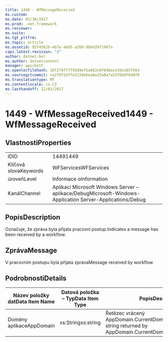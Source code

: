 ```yaml
---
title: 1449 - WfMessageReceived
ms.custom: 
ms.date: 03/30/2017
ms.prod: .net-framework
ms.reviewer: 
ms.suite: 
ms.tgt_pltfrm: 
ms.topic: article
ms.assetid: 93f4562b-eb7e-4dd5-a208-9b6420f198fa
caps.latest.revision: "2"
author: dotnet-bot
ms.author: dotnetcontent
manager: wpickett
ms.openlocfilehash: 30f278ff7f95d9efba083c0f040ace39a1857564
ms.sourcegitcommit: ce279f2d7fe2220e6ea0a25a8a7a5370ddf8d9f0
ms.translationtype: MT
ms.contentlocale: cs-CZ
ms.lasthandoff: 12/02/2017
---
```

# <a name="1449---wfmessagereceived"></a><span data-ttu-id="5e004-102">1449 - WfMessageReceived</span><span class="sxs-lookup"><span data-stu-id="5e004-102">1449 - WfMessageReceived</span></span>
## <a name="properties"></a><span data-ttu-id="5e004-103">Vlastnosti</span><span class="sxs-lookup"><span data-stu-id="5e004-103">Properties</span></span>  
  
|||  
|-|-|  
|<span data-ttu-id="5e004-104">ID</span><span class="sxs-lookup"><span data-stu-id="5e004-104">ID</span></span>|<span data-ttu-id="5e004-105">1449</span><span class="sxs-lookup"><span data-stu-id="5e004-105">1449</span></span>|  
|<span data-ttu-id="5e004-106">Klíčová slova</span><span class="sxs-lookup"><span data-stu-id="5e004-106">Keywords</span></span>|<span data-ttu-id="5e004-107">WFServices</span><span class="sxs-lookup"><span data-stu-id="5e004-107">WFServices</span></span>|  
|<span data-ttu-id="5e004-108">úroveň</span><span class="sxs-lookup"><span data-stu-id="5e004-108">Level</span></span>|<span data-ttu-id="5e004-109">Informace o</span><span class="sxs-lookup"><span data-stu-id="5e004-109">Information</span></span>|  
|<span data-ttu-id="5e004-110">Kanál</span><span class="sxs-lookup"><span data-stu-id="5e004-110">Channel</span></span>|<span data-ttu-id="5e004-111">Aplikaci Microsoft Windows Server – aplikace/Debug</span><span class="sxs-lookup"><span data-stu-id="5e004-111">Microsoft-Windows-Application Server-Applications/Debug</span></span>|  
  
## <a name="description"></a><span data-ttu-id="5e004-112">Popis</span><span class="sxs-lookup"><span data-stu-id="5e004-112">Description</span></span>  
 <span data-ttu-id="5e004-113">Označuje, že zpráva byla přijata pracovní postup.</span><span class="sxs-lookup"><span data-stu-id="5e004-113">Indicates a message has been received by a workflow.</span></span>  
  
## <a name="message"></a><span data-ttu-id="5e004-114">Zpráva</span><span class="sxs-lookup"><span data-stu-id="5e004-114">Message</span></span>  
 <span data-ttu-id="5e004-115">V pracovním postupu byla přijata zpráva</span><span class="sxs-lookup"><span data-stu-id="5e004-115">Message received by workflow</span></span>  
  
## <a name="details"></a><span data-ttu-id="5e004-116">Podrobnosti</span><span class="sxs-lookup"><span data-stu-id="5e004-116">Details</span></span>  
  
|<span data-ttu-id="5e004-117">Název položky dat</span><span class="sxs-lookup"><span data-stu-id="5e004-117">Data Item Name</span></span>|<span data-ttu-id="5e004-118">Datová položka – Typ</span><span class="sxs-lookup"><span data-stu-id="5e004-118">Data Item Type</span></span>|<span data-ttu-id="5e004-119">Popis</span><span class="sxs-lookup"><span data-stu-id="5e004-119">Description</span></span>|  
|--------------------|--------------------|-----------------|  
|<span data-ttu-id="5e004-120">Domény aplikace</span><span class="sxs-lookup"><span data-stu-id="5e004-120">AppDomain</span></span>|<span data-ttu-id="5e004-121">xs:String</span><span class="sxs-lookup"><span data-stu-id="5e004-121">xs:string</span></span>|<span data-ttu-id="5e004-122">Řetězec vrácený AppDomain.CurrentDomain.FriendlyName.</span><span class="sxs-lookup"><span data-stu-id="5e004-122">The string returned by AppDomain.CurrentDomain.FriendlyName.</span></span>|
